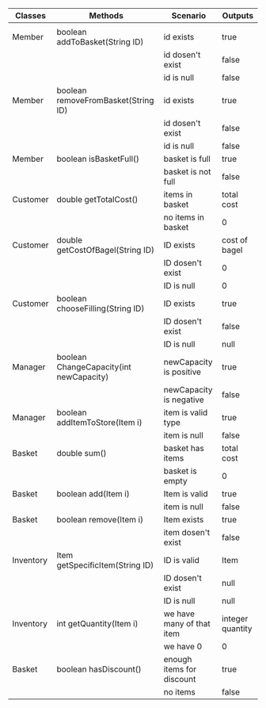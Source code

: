 

| Classes   | Methods                                 | Scenario                  | Outputs          |
| --------- | --------------------------------------- | ------------------------- | ---------------- |
|           |                                         |                           |                  |
| Member    | boolean addToBasket(String ID)          | id exists                 | true             |
|           |                                         | id dosen't exist          | false            |
|           |                                         | id is null                | false            |
| Member    | boolean removeFromBasket(String ID)     | id exists                 | true             |
|           |                                         | id dosen't exist          | false            |
|           |                                         | id is null                | false            |
| Member    | boolean isBasketFull()                  | basket is full            | true             |
|           |                                         | basket is not full        | false            |
| Customer  | double getTotalCost()                   | items in basket           | total cost       |
|           |                                         | no items in basket        | 0                |
| Customer  | double getCostOfBagel(String ID)        | ID exists                 | cost of bagel    |
|           |                                         | ID dosen't exist          | 0                |
|           |                                         | ID is null                | 0                |
| Customer  | boolean chooseFilling(String ID)        | ID exists                 | true             |
|           |                                         | ID dosen't exist          | false            |
|           |                                         | ID is null                | null             |
| Manager   | boolean ChangeCapacity(int newCapacity) | newCapacity is positive   | true             |
|           |                                         | newCapacity is negative   | false            |
| Manager   | boolean addItemToStore(Item i)          | item is valid type        | true             |
|           |                                         | item is null              | false            |
| Basket    | double sum()                            | basket has items          | total cost       |
|           |                                         | basket is empty           | 0                |
| Basket    | boolean add(Item i)                     | Item is valid             | true             |
|           |                                         | item is null              | false            |
| Basket    | boolean remove(Item i)                  | Item exists               | true             |
|           |                                         | item dosen't exist        | false            |
| Inventory | Item getSpecificItem(String ID)         | ID is valid               | Item             |
|           |                                         | ID dosen't exist          | null             |
|           |                                         | ID is null                | null             |
| Inventory | int getQuantity(Item i)                 | we have many of that item | integer quantity |
|           |                                         | we have 0                 | 0                |
| Basket    | boolean hasDiscount()                   | enough items for discount | true             |
|           |                                         | no items                  | false            |


